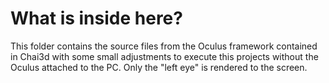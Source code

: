 # What is inside here?

This folder contains the source files from the Oculus framework contained in Chai3d with some small adjustments to execute this projects without the Oculus attached to the PC. Only the "left eye" is rendered to the screen.
